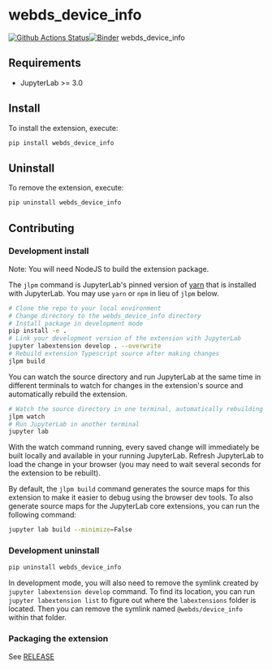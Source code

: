 # webds_device_info

[![Github Actions Status](https://github.com/nilcyttocs/webds_device_info.git/workflows/Build/badge.svg)](https://github.com/nilcyttocs/webds_device_info.git/actions/workflows/build.yml)[![Binder](https://mybinder.org/badge_logo.svg)](https://mybinder.org/v2/gh/nilcyttocs/webds_device_info.git/main?urlpath=lab)
webds_device_info

## Requirements

- JupyterLab >= 3.0

## Install

To install the extension, execute:

```bash
pip install webds_device_info
```

## Uninstall

To remove the extension, execute:

```bash
pip uninstall webds_device_info
```

## Contributing

### Development install

Note: You will need NodeJS to build the extension package.

The `jlpm` command is JupyterLab's pinned version of
[yarn](https://yarnpkg.com/) that is installed with JupyterLab. You may use
`yarn` or `npm` in lieu of `jlpm` below.

```bash
# Clone the repo to your local environment
# Change directory to the webds_device_info directory
# Install package in development mode
pip install -e .
# Link your development version of the extension with JupyterLab
jupyter labextension develop . --overwrite
# Rebuild extension Typescript source after making changes
jlpm build
```

You can watch the source directory and run JupyterLab at the same time in different terminals to watch for changes in the extension's source and automatically rebuild the extension.

```bash
# Watch the source directory in one terminal, automatically rebuilding when needed
jlpm watch
# Run JupyterLab in another terminal
jupyter lab
```

With the watch command running, every saved change will immediately be built locally and available in your running JupyterLab. Refresh JupyterLab to load the change in your browser (you may need to wait several seconds for the extension to be rebuilt).

By default, the `jlpm build` command generates the source maps for this extension to make it easier to debug using the browser dev tools. To also generate source maps for the JupyterLab core extensions, you can run the following command:

```bash
jupyter lab build --minimize=False
```

### Development uninstall

```bash
pip uninstall webds_device_info
```

In development mode, you will also need to remove the symlink created by `jupyter labextension develop`
command. To find its location, you can run `jupyter labextension list` to figure out where the `labextensions`
folder is located. Then you can remove the symlink named `@webds/device_info` within that folder.

### Packaging the extension

See [RELEASE](RELEASE.md)
